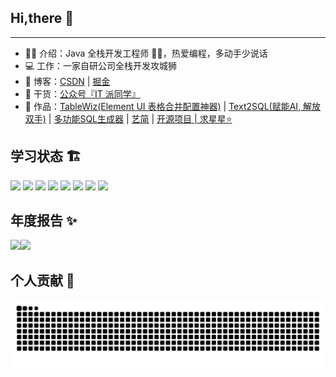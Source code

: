 ## Hi,there 👋
<hr>

- 👨‍🎓 介绍：Java 全栈开发工程师 👨‍💻，热爱编程，多动手少说话
- 💻 工作：一家自研公司全栈开发攻城狮
- 📃 博客：<a href="https://blog.csdn.net/Gaowumao?type=blog">CSDN</a> | <a href="https://juejin.cn/user/1469371468221047">掘金</a>
- 🌱 干货：<a href="https://pdxjie.github.io/translate.github.io/assets/img/wechat.dc667eaa.png">公众号『IT 派同学』</a>
- 📌 作品：<a href="https://el-table-span-method.vercel.app/">TableWiz(Element UI 表格合并配置神器)</a> | <a href="https://github.com/pdxjie/text2sql-v1.0">Text2SQL(赋能AI, 解放双手)</a> | <a href="https://github.com/pdxjie/sql-translate">多功能SQL生成器</a> | <a href="https://resume-online-uzbs.vercel.app/#/resume">艺简</a> | <a href="https://github.com/pdxjie">开源项目 | 求星星⭐️</a>

<!--
## 访问人数 ⛱️
 ![Visitor Count](https://profile-counter.glitch.me/Christmas/count.svg) 
-->
## 学习状态 🏗️
<code><img src="https://img.shields.io/badge/-Java-6A5ACD?style=flat&logo=OpenJDK&logoColor=white"/></code>
<code><img src="https://img.shields.io/badge/-SpringBoot-228B22?style=flat&logo=SpringBoot&logoColor=white"/></code>
<code><img src="https://img.shields.io/badge/-Node.js-008000?style=flat&logo=Node.js&logoColor=white"/></code>
<code><img src="https://img.shields.io/badge/-Git-FF7F50?style=flat&logo=Git&logoColor=white"/></code>
<code><img src="https://img.shields.io/badge/-Github-4169E1?style=flat&logo=Github&logoColor=white"/></code>
<code><img src="https://img.shields.io/badge/-Python-3776AB?style=flat&logo=Python&logoColor=white"/></code>
<code><img src="https://img.shields.io/badge/-Vue.js-228B22?style=flat&logo=Vue.js&logoColor=white"/></code>
<code><img src="https://img.shields.io/badge/-Javascript-FFD700?style=flat&logo=Javascript&logoColor=white"/></code>

## 年度报告 ✨

<img align="" height="137px" src="https://github-readme-stats.vercel.app/api?username=pdxjie&hide_title=true&hide_border=true&show_icons=true&include_all_commits=true&line_height=21&bg_color=0,EC6C6C,FFD479,FFFC79,73FA79&theme=graywhite&locale=cn" /><img align="" height="137px" src="https://github-readme-stats.vercel.app/api/top-langs/?username=pdxjie&hide_title=true&hide_border=true&layout=compact&bg_color=0,73FA79,73FDFF,D783FF&theme=graywhite&locale=cn" />

## 个人贡献 🎃
![](https://github.com/BEPb/BEPb/blob/output/github-contribution-grid-snake.svg)
<!---
pdxjie/pdxjie is a ✨ special ✨ repository because its `README.md` (this file) appears on your GitHub profile.
You can click the Preview link to take a look at your changes.
--->
